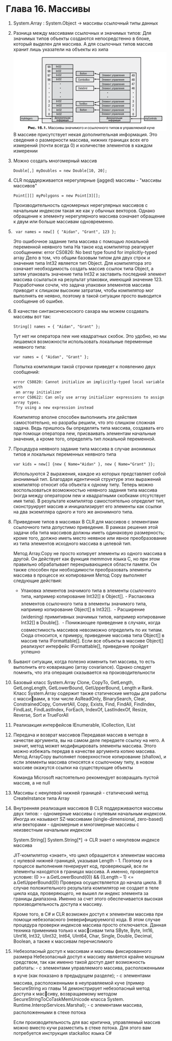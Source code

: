 ﻿# Глава 16. Массивы

1) System.Array : System.Object -> массивы ссылочный типы данных
2) Разница между массивами ссылочных и значимых типов:
	Для значимых типов объекты создаются непосредстенно в блоке, который 
	выделен для массива. А для ссылочных типов массив хранит лишь указатели
	на объекты из хипа
	![](images/reference_value_arrays.png)
	В массиве присутствует некая дополнительная информация. Это сведения о 
	размерности массива, нижних границах всех его измерений (почти всегда 0)
	и количестве элементов в каждом измерении
3) Можно создать многомерный массив
	```
	Double[,] myDoubles = new Double[10, 20];
	```


4) CLR подддерживается нерегулярные (jagged) массивы - "массивы массивов"
	```
	Point[][] myPolygons = new Point[3][];
	```
	Производительность одномерных нерегулярных массивов с начальным индексом такая же
	как у обычных векторов. Однако обращение к элементу нерегулярного массива 
	означает обращение к двум или больше массивам одновременно. 

5) ```
	var names = new[] { "Aidan", "Grant", 123 };
   ```
   Это ошибочное задание типа массива с помощью локальной переменной 
   неявного типа
   На такое код компилятор реагирует сообщением:
   error CS0826: No best type found for implicitly-typed array
   Дело в том, что общим базовым типом для двух строк и значения типа Int32
	является тип Object. Для компилятора это означает необходимость создать массив 
	ссылок типа Object, а затем упаковать значение типа Int32 и заставить последний 
	элемент массива ссылаться на результат упаковки, имеющий значение 123. Разработчики сочли, 
	что задача упаковки элементов массива приводит к слишком 
	высоким затратам, чтобы компилятор мог выполнять ее неявно, поэтому в такой 
	ситуации просто выводится сообщение об ошибке.

5) В качестве синтаксическоского сахара мы можем создавать массивы вот так:
	```
	String[] names = { "Aidan", "Grant" };
	```
	Тут нет ни оператора new ние квадратных скобок. Это удобно, но мы лишаемся возможности
	использовать локальные переменные неявного типа:
	```
	var names = { "Aidan", "Grant" };
	```
	Попытка компиляции такой строчки приведет к появлению двух сообщений:
	```
	error CS0820: Cannot initialize an implicitly-typed local variable with 
	 an array initializer
	error CS0622: Can only use array initializer expressions to assign array types. 
	 Try using a new expression instead
	 ```
	 Компилятор вполне способен выполниить эти действия самостоятельно, но разрабы
	 решили, что это слишком сложная задача. Ведь пришлось бы определять типа массива, 
	 создавать его при помощи оператора new, присваивать элементам начальные значения, а 
	 кроме того, определять тип локальной переменной.

6) Процедура неявного задание типа массива в случае анонимных типов и локальных 
	переменных неявного типа
	```
	var kids = new[] {new { Name="Aidan" }, new { Name="Grant" }};
	```
	Используются 2 выражения, каждое из которых представляет собой анонимный тип. 
	Благодаря идентичной структуре этих выражений компилятор относит оба объекта к 
	одному типу. Теперь можно воспользоваться возможностью неявного задания типа массива
	(когда между оператором new и квадратными скобками отсутствует имя типа). В результате
	компилятор самостоятельно определит тип, сконструирует массив и инициализирует его 
	элементы как ссылки на два экземпляра одного и того же анонимного типа. 

7) Приведение типов в массивах
	В CLR для массивов с элементами ссылочного типа допустимо приведение. В рамках
	решения этой задачи оба типа массивов должны иметь одинаковую размерность; кроме
	того, должно иметь место неявное или явное преобразование из типа элементов 
	исходного массива в целевой тип.

	Метод Array.Copy не просто копирует элементы из одного массива в другой. Он действует
	как функция memmove языка C, но при этом правильно обрабатывает перекрывающиеся области памяти. 
	Он также способен при необходимости преобразовать элементы массива в процессе их копирования
	Метод Copy выполняет следующие действия: 
	- Упаковка элементов значимого типа в элементы ссылочного типа, например 
	копирование Int32[] в Object[].
	- Распаковка элементов ссылочного типа в элементы значимого типа, например 
	копирование Object[] в Int32[].
	- Расширение (widening) примитивных значимых типов, например копирование 
	Int32[] в Double[].
	- Понижающее приведение в случаях, когда совместимость массивов невозможно 
	определить по их типам. Сюда относится, к примеру, приведение массива типа 
	Object[] в массив типа IFormattable[]. Если все объекты в массиве Object[]
	реализуют интерфейс IFormattable[], приведение пройдет успешно
	 
8) Бывают ситуации, когда полезно изменить тип массива, то есть выполнить его ковариацию
	(array covariance). Однако следует помнить, что эта операция сказывается на производительности

9) Базовый класс System.Array
	Clone, CopyTo, GetLength, GetLongLength, GetLowerBound, 
	GetUpperBound, Length и Rank.
	Класс System.Array содержит также статические методы для работы с массивами, в том числе AsReadOnly, BinarySearch, Clear, ConstrainedCopy, ConvertAll, 
	Copy, Exists, Find, FindAll, FindIndex, FindLast, FindLastIndex, ForEach, IndexOf, 
	LastIndexOf, Resize, Reverse, Sort и TrueForAll

10) Реализакция интерфейсов IEnumerable, ICollection, IList

11) Передача и возврат массивов
	Передавая массив в методе в качестве аргумента, вы на самом деле передаете ссылку на него.
	А значит, метод может модифицировать элементы массива. Этого можно избежать передав
	в качестве аргумента копию массива. 
	Метод ArrayCopy выполняет поверхностное копирование (shallow), и если элементы массива 
	относятся к ссылочному типу, в новом массиве окажутся ссылки на существующие объекты

	Команда Microsoft настоятельно рекомендует возвращать пустой массив, а не null

12) Массивы с ненулевой нижней границей - статический метод CreateInstance типа Array

13) Внутренняя реализация массивов
	В CLR поддерживаются массивы двух типов:
		- одномерные массивы с нулевым начальным индексом. Иногда их называют SZ-массивами
		(single-dimensional, zero-based) или векторами
		- одномерные и многомерные массивы с неизвестным начальным индексом

	System.String[] 
	System.String[*] -> CLR знает о ненулевом индексе массива

	JIT-компилятор «знает», что цикл обращается к элементам массива 
	с нулевой нижней границей, указывая Length - 1. Поэтому он в процессе выполнения генерирует код, проверяющий, все ли элементы находятся в границах массива. 
	А именно, проверяется условие:
	(0 >= a.GetLowerBound(0)) && ((Length – 1) <= a.GetUpperBound(0))
	Проверка осуществляется до начала цикла. В случае положительного результата 
	компилятор не создает в теле цикла кода, проверяющего, не вышел ли индекс 
	элемента за границы диапазона. Именно за счет этого обеспечивается высокая 
	производительность доступа к массиву.

	Кроме того, в C# и CLR возможен доступ к элементам массива при помощи 
	небезопасного (неверифицируемого) кода. В этом случае процедура проверки 
	индексов массива просто отключается. Данная техника применима только к массивам типа SByte, Byte, Int16, UInt16, Int32, UInt32, Int64, UInt64, Char, Single, 
	Double, Decimal, Boolean, а также к массивам перечислимого

14) Небезопасный доступ к массивам и массивы фиксированного размера
	Небезопасный доступ к массиву является крайне мощным средством, так как именно 
	такой доступ дает возможность работать:
	- с элементами управляемого массива, расположенными в куче (как показано 
	в предыдущем разделе);
	- с элементами массива, расположенными в неуправляемой куче (пример 
	SecureString из главы 14 демонстрирует небезопасный метод доступа к массиву, возвращаемому методом SecureStringToCoTaskMemUnicode класса System.
	Runtime.InteropServices.Marshal);
	- с элементами массива, расположенными в стеке потока

	Если производительность для вас критична, управляемый массив можно вместо 
	кучи разместить в стеке потока. Для этого вам потребуется инструкция stackalloc
	языка C#